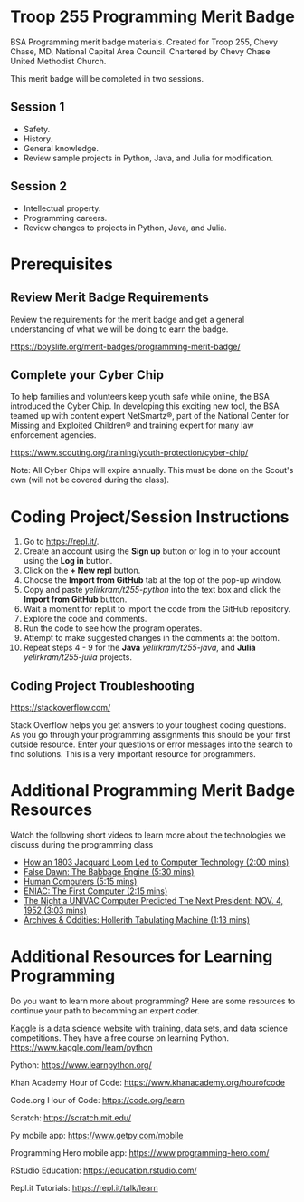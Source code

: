 # Troop 255 Programming Merit Badge
BSA Programming merit badge materials. Created for Troop 255, Chevy Chase, MD, National Capital Area Council. Chartered by Chevy Chase United Methodist Church.

This merit badge will be completed in two sessions.

## Session 1
* Safety.
* History.
* General knowledge.
* Review sample projects in Python, Java, and Julia for modification.

## Session 2
* Intellectual property.
* Programming careers.
* Review changes to projects in Python, Java, and Julia.

# Prerequisites

## Review Merit Badge Requirements
Review the requirements for the merit badge and get a general understanding of what we will be doing to earn the badge.

https://boyslife.org/merit-badges/programming-merit-badge/

## Complete your Cyber Chip
To help families and volunteers keep youth safe while online, the BSA introduced the Cyber Chip. In developing this exciting new tool, the BSA teamed up with content expert NetSmartz®, part of the National Center for Missing and Exploited Children® and training expert for many law enforcement agencies.

https://www.scouting.org/training/youth-protection/cyber-chip/

Note: All Cyber Chips will expire annually. This must be done on the Scout's own (will not be covered during the class).

# Coding Project/Session Instructions
1. Go to https://repl.it/.
2. Create an account using the **Sign up** button or log in to your account using the **Log in** button.
2. Click on the **+ New repl** button.
3. Choose the **Import from GitHub** tab at the top of the pop-up window.
4. Copy and paste *yelirkram/t255-python* into the text box and click the **Import from GitHub** button.
5. Wait a moment for repl.it to import the code from the GitHub repository.
6. Explore the code and comments.
7. Run the code to see how the program operates.
8. Attempt to make suggested changes in the comments at the bottom.
9. Repeat steps 4 - 9 for the **Java** *yelirkram/t255-java*, and **Julia** *yelirkram/t255-julia* projects.

##  Coding Project Troubleshooting
https://stackoverflow.com/

Stack Overflow helps you get answers to your toughest coding questions. As you go through your programming assignments this should be your first outside resource. Enter your questions or error messages into the search to find solutions. This is a very important resource for programmers.

# Additional Programming Merit Badge Resources
Watch the following short videos to learn more about the technologies we discuss during the programming class

* [How an 1803 Jacquard Loom Led to Computer Technology (2:00 mins)](https://youtu.be/MQzpLLhN0fY)
* [False Dawn: The Babbage Engine (5:30 mins)](https://youtu.be/XSkGY6LchJs)
* [Human Computers (5:15 mins)](https://youtu.be/m13Jrk-cUmo)
* [ENIAC: The First Computer (2:15 mins)](https://youtu.be/k4oGI_dNaPc)
* [The Night a UNIVAC Computer Predicted The Next President: NOV. 4, 1952 (3:03 mins)](https://youtu.be/nHov1Atrjzk)
* [Archives & Oddities: Hollerith Tabulating Machine (1:13 mins)](https://youtu.be/Kvk3_MfF7SA)

# Additional Resources for Learning Programming
Do you want to learn more about programming? Here are some resources to continue your path to becomming an expert coder.


Kaggle is a data science website with training, data sets, and data science competitions. They have a free course on learning Python. https://www.kaggle.com/learn/python

Python: https://www.learnpython.org/	

Khan Academy Hour of Code: https://www.khanacademy.org/hourofcode	

Code.org Hour of Code: https://code.org/learn	

Scratch: https://scratch.mit.edu/

Py mobile app: https://www.getpy.com/mobile

Programming Hero mobile app: https://www.programming-hero.com/

RStudio Education: https://education.rstudio.com/

Repl.it Tutorials: https://repl.it/talk/learn